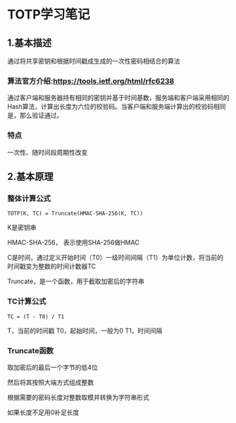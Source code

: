 # TOTP学习笔记
## 1.基本描述
通过将共享密钥和根据时间戳成生成的一次性密码相结合的算法

### 算法官方介绍:https://tools.ietf.org/html/rfc6238


通过客户端和服务器持有相同的密钥并基于时间基数，服务端和客户端采用相同的Hash算法，计算出长度为六位的校验码。当客户端和服务端计算出的校验码相同是，那么验证通过。

### 特点
一次性、随时间段周期性改变

## 2.基本原理

### 整体计算公式
` TOTP(K, TC) = Truncate(HMAC-SHA-256(K, TC)) `

K是密钥串

HMAC-SHA-256， 表示使用SHA-256做HMAC

C是时间，通过定义开始时间（T0）一级时间间隔（T1）为单位计数，将当前的时间戳变为整数的时间计数器TC

Truncate，是一个函数，用于截取加密后的字符串

### TC计算公式
` TC = (T - T0) / T1 `

T，当前的时间戳
T0，起始时间，一般为0
T1，时间间隔

### Truncate函数
取加密后的最后一个字节的低4位

然后将其按照大端方式组成整数

根据需要的密码长度对整数取模并转换为字符串形式

如果长度不足用0补足长度
